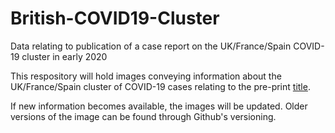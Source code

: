 # British-COVID19-Cluster
Data relating to publication of a case report on the UK/France/Spain COVID-19 cluster in early 2020

This respository will hold images conveying information about the UK/France/Spain cluster of COVID-19 cases relating to the pre-print [title]().

If new information becomes available, the images will be updated. Older versions of the image can be found through Github's versioning.
